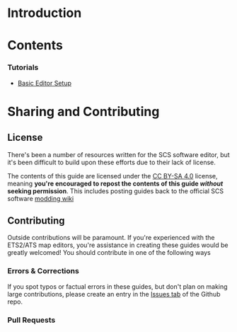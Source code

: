 # Introduction

# Contents

### Tutorials
- [Basic Editor Setup](tutorials/0-setup.md)

# Sharing and Contributing

## License
There's been a number of resources written for the SCS software editor, but it's been difficult to build upon these efforts due to their lack of license.

The contents of this guide are licensed under the [CC BY-SA 4.0](https://creativecommons.org/licenses/by-sa/4.0/) license, meaning __you're encouraged to repost the contents of this guide *without* seeking permission__. This includes posting guides back to the official SCS software [modding wiki](http://modding.scssoft.com/wiki/Main_Page)
## Contributing
Outside contributions will be paramount. If you're experienced with the ETS2/ATS map editors, you're assistance in creating these guides would be greatly welcomed! You should contribute in one of the following ways

### Errors & Corrections
If you spot typos or factual errors in these guides, but don't plan on making large contributions, please create an entry in the [Issues tab](https://github.com/SecretImbecile/scsmappingguide/issues) of the Github repo.

### Pull Requests
